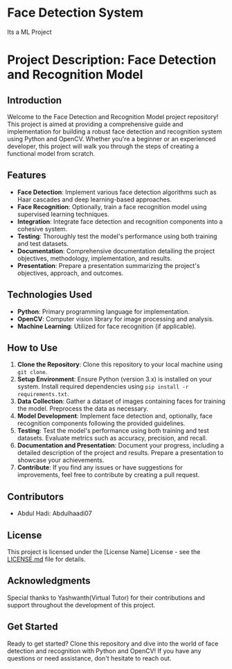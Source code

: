 # Face Detection System
 Its a ML Project
# Project Description: Face Detection and Recognition Model

## Introduction
Welcome to the Face Detection and Recognition Model project repository! This project is aimed at providing a comprehensive guide and implementation for building a robust face detection and recognition system using Python and OpenCV. Whether you're a beginner or an experienced developer, this project will walk you through the steps of creating a functional model from scratch.

## Features
- **Face Detection**: Implement various face detection algorithms such as Haar cascades and deep learning-based approaches.
- **Face Recognition**: Optionally, train a face recognition model using supervised learning techniques.
- **Integration**: Integrate face detection and recognition components into a cohesive system.
- **Testing**: Thoroughly test the model's performance using both training and test datasets.
- **Documentation**: Comprehensive documentation detailing the project objectives, methodology, implementation, and results.
- **Presentation**: Prepare a presentation summarizing the project's objectives, approach, and outcomes.

## Technologies Used
- **Python**: Primary programming language for implementation.
- **OpenCV**: Computer vision library for image processing and analysis.
- **Machine Learning**: Utilized for face recognition (if applicable).

## How to Use
1. **Clone the Repository**: Clone this repository to your local machine using `git clone`.
2. **Setup Environment**: Ensure Python (version 3.x) is installed on your system. Install required dependencies using `pip install -r requirements.txt`.
3. **Data Collection**: Gather a dataset of images containing faces for training the model. Preprocess the data as necessary.
4. **Model Development**: Implement face detection and, optionally, face recognition components following the provided guidelines.
5. **Testing**: Test the model's performance using both training and test datasets. Evaluate metrics such as accuracy, precision, and recall.
6. **Documentation and Presentation**: Document your progress, including a detailed description of the project and results. Prepare a presentation to showcase your achievements.
7. **Contribute**: If you find any issues or have suggestions for improvements, feel free to contribute by creating a pull request.

## Contributors
- Abdul Hadi: Abdulhaadi07

## License
This project is licensed under the [License Name] License - see the [LICENSE.md](LICENSE.md) file for details.

## Acknowledgments
Special thanks to Yashwanth(Virtual Tutor) for their contributions and support throughout the development of this project.

## Get Started
Ready to get started? Clone this repository and dive into the world of face detection and recognition with Python and OpenCV! If you have any questions or need assistance, don't hesitate to reach out.


